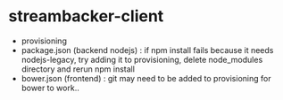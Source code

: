 streambacker-client
===================

- provisioning
- package.json (backend nodejs) : if npm install fails because it needs nodejs-legacy, try adding it to provisioning, delete node_modules directory and rerun npm install
- bower.json (frontend) : git may need to be added to provisioning for bower to work..
